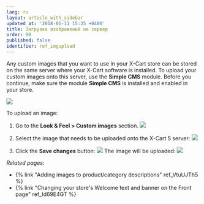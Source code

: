 ```yaml
---
lang: ru
layout: article_with_sidebar
updated_at: '2018-01-11 15:35 +0400'
title: Загрузка изображений на сервер
order: 90
published: false
identifier: ref_imgupload
---
```

Any custom images that you want to use in your X-Cart store can be stored on the same server where your X-Cart software is installed. To upload your custom images onto this server, use the **Simple CMS** module. Before you continue, make sure the module **Simple CMS** is installed and enabled in your store.

![]({{site.baseurl}}/attachments/8749761/8717800.png)

To upload an image:

1.  Go to the **Look & Feel > Custom images** section.
    ![]({{site.baseurl}}/attachments/8749761/8717801.png)
2.  Select the image that needs to be uploaded onto the X-Cart 5 server:
    ![]({{site.baseurl}}/attachments/8749761/8717802.png)

3.  Click the **Save changes** button:
    ![]({{site.baseurl}}/attachments/8749761/8717803.png)
    The image will be uploaded:
    ![]({{site.baseurl}}/attachments/8749761/8717804.png)

_Related pages:_

*   {% link "Adding images to product/category descriptions" ref_VtuUJTh5 %}
*   {% link "Changing your store's Welcome text and banner on the Front page" ref_Id69E4GT %}